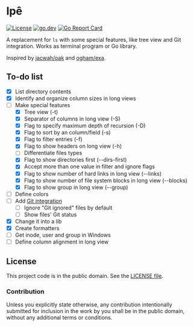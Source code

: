 # Ipê

[![License][badge-1-img]][badge-1-link]
[![go.dev][badge-2-img]][badge-2-link]
[![Go Report Card][badge-3-img]][badge-3-link]

A replacement for `ls` with some special features, like tree view and Git
integration. Works as terminal program or Go library.

Inspired by [jacwah/oak][1] and [ogham/exa][2].

## To-do list

- [x] List directory contents
- [x] Identify and organize column sizes in long views
- [ ] Make special features
  - [x] Tree view (-t)
  - [x] Separator of columns in long view (-S)
  - [x] Flag to specify maximum depth of recursion (-D)
  - [x] Flag to sort by an column/field (-s)
  - [x] Flag to filter entries (-f)
  - [x] Flag to show headers on long view (-h)
  - [ ] Differentiate files types
  - [x] Flag to show directories first (--dirs-first)
  - [x] Accept more than one value in filter and ignore flags
  - [x] Flag to show number of hard links in long view (--links)
  - [x] Flag to show number of file system blocks in long view (--blocks)
  - [x] Flag to show group in long view (--group)
- [ ] Define colors
- [ ] Add [Git integration][3]
  - [ ] Ignore "Git ignored" files by default
  - [ ] Show files' Git status
- [x] Change it into a lib
- [x] Create formatters
- [ ] Get inode, user and group in Windows
- [ ] Define column alignment in long view

## License

This project code is in the public domain. See the [LICENSE file][4].

### Contribution

Unless you explicitly state otherwise, any contribution intentionally submitted
for inclusion in the work by you shall be in the public domain, without any
additional terms or conditions.

[1]: https://github.com/jacwah/oak/
[2]: https://github.com/ogham/exa/
[3]: https://github.com/libgit2/git2go
[4]: ./LICENSE

[badge-1-img]: https://img.shields.io/github/license/Nhanderu/ipe?style=flat-square
[badge-1-link]: https://github.com/Nhanderu/ipe/blob/master/LICENSE
[badge-2-img]: https://img.shields.io/badge/go.dev-reference-007d9c?style=flat-square&logo=go&logoColor=white
[badge-2-link]: https://pkg.go.dev/github.com/Nhanderu/ipe
[badge-3-img]: https://goreportcard.com/badge/github.com/Nhanderu/ipe?style=flat-square
[badge-3-link]: https://goreportcard.com/report/github.com/Nhanderu/ipe
